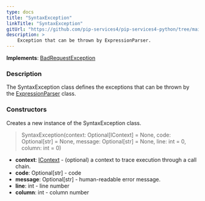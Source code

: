 ```yaml
---
type: docs
title: "SyntaxException"
linkTitle: "SyntaxException"
gitUrl: "https://github.com/pip-services4/pip-services4-python/tree/main/pip-services4-expressions-python"
description: > 
    Exception that can be thrown by ExpressionParser.
---
```


**Implements**: [BadRequestException](../../../commons/errors/bad_request_exception)

### Description

The SyntaxException class defines the exceptions that can be thrown by the [ExpressionParser](../parsers/expression_parser) class.

### Constructors
Creates a new instance of the SyntaxException class.

> SyntaxException(context: Optional[IContext] = None, code: Optional[str] = None, message: Optional[str] = None, line: int = 0, column: int = 0)

- **context**: [IContext](../../../components/context/icontext) - (optional) a context to trace execution through a call chain.
- **code**: Optional[str] - code
- **message**: Optional[str] - human-readable error message.
- **line**: int - line number
- **column**: int - column number
